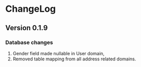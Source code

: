 # ChangeLog

## Version 0.1.9

### Database changes

1. Gender field made nullable in User domain,
2. Removed table mapping from all address related domains.